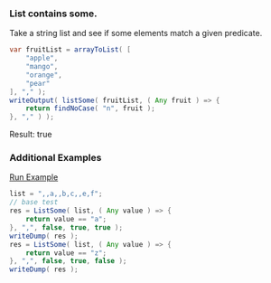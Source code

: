 ### List contains some.

Take a string list and see if some elements match a given predicate.


```java
var fruitList = arrayToList( [ 
	"apple",
	"mango",
	"orange",
	"pear"
], "," );
writeOutput( listSome( fruitList, ( Any fruit ) => {
	return findNoCase( "n", fruit );
}, "," ) );

```

Result: true

### Additional Examples

<a href="https://try.boxlang.io/?code=eJyljUsKwkAQRNfOKYpZTaAgBwgjCC7deYKJdCAwiTIfg4p3t5UsdeWmqS6K9%2BKYCzwsGcieJ1I42M60LfqQBUVyMUmybg46PZ4ncYiaCIfdfMM1xCpo4Ld4mE2SUtO8ll65QVlPKt8SQ4hZiJLqetF0ZkljkX2dLg5vjTZ%2F2O6%2FbJ%2Fnu%2B4Fi7lMtw%3D%3D" target="_blank">Run Example</a>

```java
list = ",,a,,b,c,,e,f";
// base test
res = ListSome( list, ( Any value ) => {
	return value == "a";
}, ",", false, true, true );
writeDump( res );
res = ListSome( list, ( Any value ) => {
	return value == "z";
}, ",", false, true, false );
writeDump( res );

```


